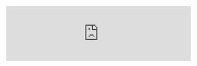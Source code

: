 <iframe class="mj-w-res-iframe" frameborder="0" scrolling="no" marginheight="0" marginwidth="0" src="https://app.mailjet.com/widget/iframe/4cee/i7R" width="100%"></iframe>

<script type="text/javascript" src="https://app.mailjet.com/statics/js/iframeResizer.min.js"></script>
